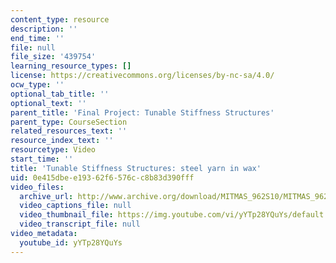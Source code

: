 ```yaml
---
content_type: resource
description: ''
end_time: ''
file: null
file_size: '439754'
learning_resource_types: []
license: https://creativecommons.org/licenses/by-nc-sa/4.0/
ocw_type: ''
optional_tab_title: ''
optional_text: ''
parent_title: 'Final Project: Tunable Stiffness Structures'
parent_type: CourseSection
related_resources_text: ''
resource_index_text: ''
resourcetype: Video
start_time: ''
title: 'Tunable Stiffness Structures: steel yarn in wax'
uid: 0e415dbe-e193-62f6-576c-c8b83d390fff
video_files:
  archive_url: http://www.archive.org/download/MITMAS_962S10/MITMAS_962S10assn9_tunable_vid3_300k.mp4
  video_captions_file: null
  video_thumbnail_file: https://img.youtube.com/vi/yYTp28YQuYs/default.jpg
  video_transcript_file: null
video_metadata:
  youtube_id: yYTp28YQuYs
---
```

